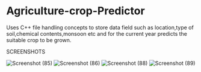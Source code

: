 # Agriculture-crop-Predictor
Uses C++ file handling concepts to store data field such as location,type of soil,chemical contents,monsoon etc and for the current year predicts the suitable crop to be grown.

SCREENSHOTS 

![Screenshot (85)](https://user-images.githubusercontent.com/41482653/59156124-e064eb00-8ab3-11e9-8660-e462d91490d3.png)
![Screenshot (86)](https://user-images.githubusercontent.com/41482653/59156154-6bde7c00-8ab4-11e9-916e-d8aff3fb028a.png)
![Screenshot (88)](https://user-images.githubusercontent.com/41482653/59156172-9e887480-8ab4-11e9-9043-e4ec56fd2303.png)
![Screenshot (89)](https://user-images.githubusercontent.com/41482653/59156189-ba8c1600-8ab4-11e9-9ad2-a9b1ecf26a84.png)

